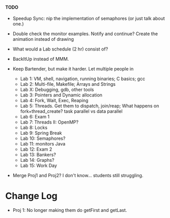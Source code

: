 #### TODO

- Speedup Sync: nip the implementation of semaphores (or just talk about one.)
- Double check the monitor examples. Notify and continue? Create the animation instead of drawing
- What would a Lab schedule (2 hr) consist of?
- BackItUp instead of MMM.
- Keep Bartender, but make it harder. Let multiple people in

  - Lab 1: VM, shell, navigation, running binaries; C basics; gcc
  - Lab 2: Multi-file, Makefile; Arrays and Strings
  - Lab X: Debugging, gdb, other tools
  - Lab 3: Pointers and Dynamic allocation
  - Lab 4: Fork, Wait, Exec, Reaping
  - Lab 5: Threads. Get them to dispatch, join/reap; What happens on fork+thread_create? task parallel vs data parallel
  - Lab 6: Exam 1
  - Lab 7: Threads II: OpenMP?
  - Lab 8: Locks
  - Lab 9: Spring Break
  - Lab 10: Semaphores?
  - Lab 11: monitors Java
  - Lab 12: Exam 2
  - Lab 13: Bankers?
  - Lab 14: Graphs?
  - Lab 15: Work Day

- Merge Proj1 and Proj2? I don't know... students still struggling.

# Change Log

- Proj 1: No longer making them do getFirst and getLast.

